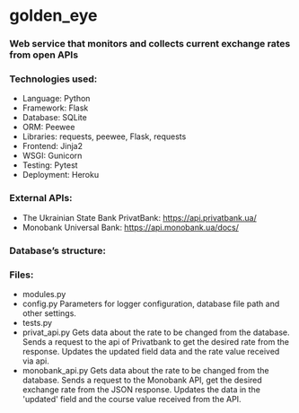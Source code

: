# golden_eye

### Web service that monitors and collects current exchange rates from open APIs

### Technologies used:

- Language: Python
- Framework: Flask
- Database: SQLite
- ORM: Peewee
- Libraries: requests, peewee, Flask, requests
- Frontend: Jinja2
- WSGI: Gunicorn
- Testing: Pytest
- Deployment: Heroku


### External APIs:

- The Ukrainian State Bank PrivatBank: <a href="https://api.privatbank.ua/" target="_blank">https://api.privatbank.ua/</a>
- Monobank Universal Bank: <a href="https://api.monobank.ua/docs/" target="_blank">https://api.monobank.ua/docs/</a>

### Database’s structure:


### Files:

- modules.py
- config.py
Parameters for logger configuration, database file path and other settings.
- tests.py
- privat_api.py
Gets data about the rate to be changed from the database. Sends a request to the api of Privatbank to get the desired rate from the response. Updates the updated field data and the rate value received via api.
- monobank_api.py
Gets data about the rate to be changed from the database. Sends a request to the Monobank API, get the desired exchange rate from the JSON response. Updates the data in the 'updated' field and the course value received from the API.

